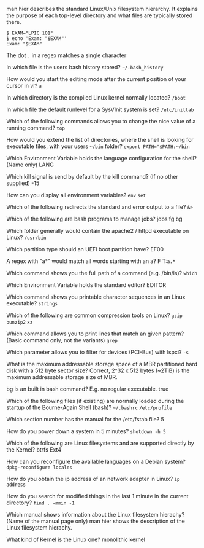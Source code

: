 man hier describes the standard Linux/Unix filesystem hierarchy.
It explains the purpose of each top-level directory and what files are typically stored there.

```
$ EXAM="LPIC 101"
$ echo 'Exam: "$EXAM"'
Exam: "$EXAM"
```

The dot `.` in a regex matches a single character

In which file is the users bash history stored? `~/.bash_history`

How would you start the editing mode after the current position of your cursor in vi? `a`

In which directory is the compiled Linux kernel normally located? `/boot`

In which file the default runlevel for a SysVInit system is set? `/etc/inittab`

Which of the following commands allows you to change the nice value of a running command? `top`

How would you extend the list of directories, where the shell is looking for executable files, with your users `~/bin` folder? `export PATH="$PATH:~/bin`

Which Environment Variable holds the language configuration for the shell? (Name only) LANG

Which kill signal is send by default by the kill command? (If no other supplied) -15

How can you display all environment variables? `env` `set`

Which of the following redirects the standard and error output to a file? `&>`

Which of the following are bash programs to manage jobs? jobs fg bg

Which folder generally would contain the apache2 / httpd executable on Linux? `/usr/bin`

Which partition type should an UEFI boot partition have? EF00

A regex with "a*" would match all words starting with an a? F T:`a.*`

Which command shows you the full path of a command (e.g. /bin/ls)? `which`

Which Environment Variable holds the standard editor? EDITOR

Which command shows you printable character sequences in an Linux executable? `strings`

Which of the following are common compression tools on Linux? `gzip` `bunzip2` `xz`

Which command allows you to print lines that match an given pattern? (Basic command only, not the variants) `grep`

Which parameter allows you to filter for devices (PCI-Bus) with lspci? `-s`

What is the maximum addressable storage space of a MBR partitioned hard disk with a 512 byte sector size? Correct, 2^32 x 512 bytes (~2TiB) is the maximum addressable storage size of MBR.

bg is an built in bash command? E.g. no regular executable. true

Which of the following files (if existing) are normally loaded during the startup of the Bourne-Again Shell (bash)? `~/.bashrc` `/etc/profile`

Which section number has the manual for the /etc/fstab file? 5

How do you power down a system in 5 minutes? `shotdown -h 5`

Which of the following are Linux filesystems and are supported directly by the Kernel? btrfs Ext4

How can you reconfigure the available languages on a Debian system? `dpkg-reconfigure locales`

How do you obtain the ip address of an network adapter in Linux? `ip address`

How do you search for modified things in the last 1 minute in the current directory? `find . -mmin -1`

Which manual shows information about the Linux filesystem hierachy? (Name of the manual page only) man hier shows the description of the Linux filesystem hierachy.

What kind of Kernel is the Linux one? monolithic kernel

